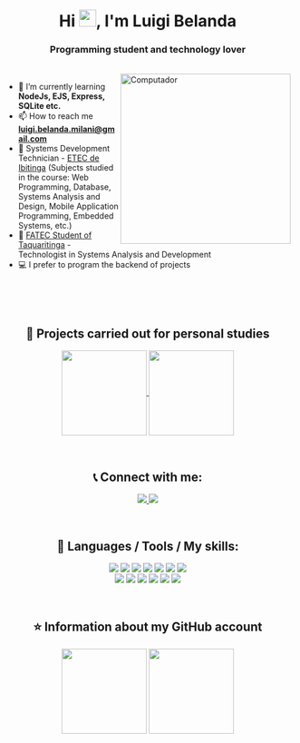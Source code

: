 <h1 align="center">Hi <img src="https://raw.githubusercontent.com/kaueMarques/kaueMarques/master/hi.gif" width="30px">, I'm Luigi Belanda</h1>
<h3 align="center">Programming student and technology lover</h3>

<br>

<img src="https://raw.githubusercontent.com/MicaelliMedeiros/micaellimedeiros/master/image/computer-illustration.png" min-width="300px" max-width="300px" width="300px" align="right" alt="Computador">

- 🌱 I’m currently learning **NodeJs, EJS, Express, SQLite etc.**
- 📫 How to reach me **luigi.belanda.milani@gmail.com**
- 🏫 Systems Development Technician - <a href="https://etecdeibitinga.wixsite.com/novo">ETEC de Ibitinga</a> (Subjects studied in the course: Web Programming, Database, Systems Analysis and Design, Mobile Application Programming, Embedded Systems, etc.)
- 🔬 <a href="https://www.fatectq.edu.br"/>FATEC Student of Taquaritinga</a> - Technologist in Systems Analysis and Development
- 💻 I prefer to program the backend of projects

<br>
<br>
<br>

<h2 align="center"> 📒 Projects carried out for personal studies </h2>
<p align="center">
  <a href="https://github.com/LuigiBelanda/NLW-Together-Rocket.q">
    <img align="center" height="150em" src="https://github-readme-stats.vercel.app/api/pin/?username=LuigiBelanda&repo=NLW-Together-Rocket.q&theme=midnight-purple">
  </a>
   
  <a href="https://github.com/LuigiBelanda/JobsCalc-Rocketseat">
    <img align="center" height="150em" src="https://github-readme-stats.vercel.app/api/pin/?username=LuigiBelanda&repo=JobsCalc-Rocketseat&theme=midnight-purple">
  </a>
</p>

<br>

<h2 align="center">📞 Connect with me:</h2>
<p align="center">
    <a href="https://linkedin.com/in/luigi-belanda-752436183/" target="blank">
        <img src="https://img.shields.io/badge/LinkedIn-0077B5?style=for-the-badge&logo=linkedin&logoColor=white">
    </a>
    <a href="https://instagram.com/luigibelanda" target="blank">
        <img src="https://img.shields.io/badge/Instagram-E4405F?style=for-the-badge&logo=instagram&logoColor=white">
    </a>
</p>
    
<br>

<h2 align="center">🚀 Languages / Tools / My skills:</h2>
<p align="center"> 
    <img src="https://img.shields.io/badge/JavaScript-F7DF1E?style=for-the-badge&logo=javascript&logoColor=black">
    <img src="https://img.shields.io/badge/HTML5-E34F26?style=for-the-badge&logo=html5&logoColor=white">
    <img src="https://img.shields.io/badge/CSS3-1572B6?style=for-the-badge&logo=css3&logoColor=white">
    <img src="https://img.shields.io/badge/Python-14354C?style=for-the-badge&logo=python&logoColor=white">
    <img src="https://img.shields.io/badge/PHP-777BB4?style=for-the-badge&logo=php&logoColor=white">
    <img src="https://img.shields.io/badge/Express.js-404D59?style=for-the-badge">
    <img src="https://img.shields.io/badge/Bootstrap-563D7C?style=for-the-badge&logo=bootstrap&logoColor=white">
    <br>
    <img src="https://img.shields.io/badge/jQuery-0769AD?style=for-the-badge&logo=jquery&logoColor=white">
    <img src="https://img.shields.io/badge/MySQL-00000F?style=for-the-badge&logo=mysql&logoColor=white">
    <img src="https://img.shields.io/badge/MongoDB-4EA94B?style=for-the-badge&logo=mongodb&logoColor=white">
    <img src="https://img.shields.io/badge/SQLite-07405E?style=for-the-badge&logo=sqlite&logoColor=white">
    <img src="https://img.shields.io/badge/Git-E34F26?style=for-the-badge&logo=git&logoColor=white">
    <img src="https://img.shields.io/badge/Linux-E34F26?style=for-the-badge&logo=linux&logoColor=black">
</p>

<br>

<h2 align="center"> ⭐ Information about my GitHub account </h2>
<div align="center">
    <img height="150em" align="center" src="https://github-readme-stats.vercel.app/api?username=LuigiBelanda&show_icons=true&theme=midnight-purple&include_all_commits=true&count_private=true"/> 
    <img height="150em" align="center" src="https://github-readme-stats.vercel.app/api/top-langs/?username=ellen2121&&layout=compact&hide=shell&theme=midnight-purple"/>
</div>
